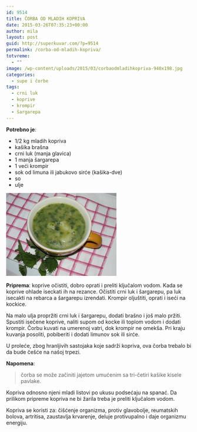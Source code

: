 ```yaml
---
id: 9514
title: ČORBA OD MLADIH KOPRIVA
date: 2015-03-26T07:35:23+00:00
author: mila
layout: post
guid: http://superkuvar.com/?p=9514
permalink: /corba-od-mladih-kopriva/
totvreme:
  - ""
image: /wp-content/uploads/2015/03/corbaodmladihkopriva-940x198.jpg
categories:
  - supe i čorbe
tags:
  - crni luk
  - koprive
  - krompir
  - šargarepa
---
```

**Potrebno je**:  
* 1/2 kg mladih kopriva  
* kašika brašna  
* crni luk (manja glavica)  
* 1 manja šargarepa  
* 1 veći krompir  
* sok od limuna ili jabukovo sirće (kašika-dve)  
* so  
* ulje

[<img class="alignnone size-medium wp-image-9567" src="/wp-content/uploads/2015/03/corbaodmladihkopriva-300x225.jpg" alt="corbaodmladihkopriva" width="300" height="225" />](/wp-content/uploads/2015/03/corbaodmladihkopriva-e1430745644806.jpg)

**Priprema**: koprive očistiti, dobro oprati i preliti ključalom vodom. Kada se koprive ohlade iseckati ih na rezance. Očistiti crni luk i šargarepu, pa luk isecakti na rebarca a šargarepu izrendati. Krompir oljuštiti, oprati i iseći na kockice.

Na malo ulja propržiti crni luk i šargarepu, dodati brašno i još malo pržiti. Spustiti isečene koprive, naliti supom od kocke ili toplom vodom i dodati krompir. Čorbu kuvati na umerenoj vatri, dok krompir ne omekša. Pri kraju kuvanja posoliti, pobiberiti i dodati limunov sok ili sirće.

U proleće, zbog hranljivih sastojaka koje sadrži kopriva, ova čorba trebalo bi da bude češće na našoj trpezi.

**Napomena**: 
> čorba se može začiniti jajetom umućenim sa tri-četiri kašike kisele pavlake.

Kopriva odnosno njeni mladi listovi po ukusu podsećaju na spanać. Da prilikom pripreme kopriva ne bi žarila treba je preliti ključalom vodom.

Kopriva se koristi za: čišćenje organizma, protiv glavobolje, reumatskih bolova, artritisa, zaustavlja krvarenje, deluje protivupalno i daje organizmu energiju.